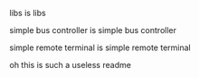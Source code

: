 libs is libs

simple bus controller is simple bus controller

simple remote terminal is simple remote terminal

oh this is such a useless readme
